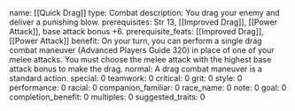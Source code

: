 name: [[Quick Drag]]
type: Combat
description: You drag your enemy and deliver a punishing blow.
prerequisites: Str 13, [[Improved Drag]], [[Power Attack]], base attack bonus +6.
prerequisite_feats: [[Improved Drag]], [[Power Attack]]
benefit: On your turn, you can perform a single drag combat maneuver (Advanced Players Guide 320) in place of one of your melee attacks. You must choose the melee attack with the highest base attack bonus to make the drag.
normal: A drag combat maneuver is a standard action.
special: 0
teamwork: 0
critical: 0
grit: 0
style: 0
performance: 0
racial: 0
companion_familiar: 0
race_name: 0
note: 0
goal: 0
completion_benefit: 0
multiples: 0
suggested_traits: 0
